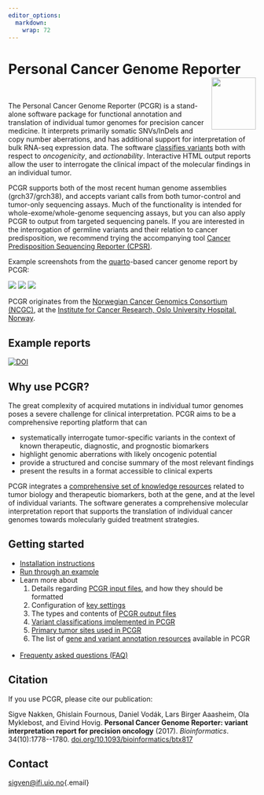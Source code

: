 ```yaml
---
editor_options: 
  markdown: 
    wrap: 72
---
```



# Personal Cancer Genome Reporter <a href="https://sigven.github.io/pcgr/"><img src="man/figures/logo.png" align="right" height="106" width="90"/></a>

<br>

The Personal Cancer Genome Reporter (PCGR) is a stand-alone software package for functional annotation and translation of individual tumor genomes for precision cancer medicine. It interprets primarily somatic SNVs/InDels and copy number aberrations, and has additional support for interpretation of bulk RNA-seq expression data. The software [classifies variants](articles/variant_classification.html) both with respect to _oncogenicity_, and _actionability_. Interactive HTML output reports allow the user to interrogate the clinical impact of the molecular findings in an individual tumor.

PCGR supports both of the most recent human genome assemblies (grch37/grch38), and accepts variant calls from both tumor-control and tumor-only sequencing assays. Much of the functionality is intended for whole-exome/whole-genome sequencing assays, but you can also apply PCGR to output from targeted sequencing panels. If you are interested in the interrogation of germline variants and their relation to cancer predisposition, we recommend trying the accompanying tool [Cancer Predisposition Sequencing Reporter (CPSR)](https://github.com/sigven/cpsr).

Example screenshots from the [quarto](https://quarto.org)-based cancer genome report by PCGR:

![](img/sc2.png)
![](img/sc1.png)
![](img/sc3.png)

PCGR originates from the [Norwegian Cancer Genomics Consortium (NCGC)](http://cancergenomics.no), at the [Institute for Cancer Research, Oslo University Hospital, Norway](http://radium.no).

## Example reports

[![DOI](https://zenodo.org/badge/DOI/10.5281/zenodo.11401431.svg)](https://doi.org/10.5281/zenodo.11401431)

## Why use PCGR?

The great complexity of acquired mutations in individual tumor genomes poses a severe challenge for clinical interpretation. PCGR aims to be a comprehensive reporting platform that can

-   systematically interrogate tumor-specific variants in the context of known therapeutic, diagnostic, and prognostic biomarkers
-   highlight genomic aberrations with likely oncogenic potential
-   provide a structured and concise summary of the most relevant findings
-   present the results in a format accessible to clinical experts

PCGR integrates a [comprehensive set of knowledge resources](articles/annotation_resources.html) related to tumor biology and therapeutic biomarkers, both at the gene, and at the level of individual variants. The software generates a comprehensive molecular interpretation report that supports the translation of individual cancer genomes towards molecularly guided treatment strategies.

## Getting started

-   [Installation instructions](articles/installation.html)
-   [Run through an example](articles/running.html#example-run)
-   Learn more about
    1)  Details regarding [PCGR input files](articles/input.html), and how they should be formatted
    2)  Configuration of [key settings](articles/running.html#key-settings)
    3)  The types and contents of [PCGR output files](articles/output.html)
    4)  [Variant classifications implemented in PCGR](articles/variant_classification.html)
    5)  [Primary tumor sites used in PCGR](articles/primary_tumor_sites.html)
    6)  The list of [gene and variant annotation resources](articles/annotation_resources.html) available in PCGR  
    <br>
-   [Frequenty asked questions (FAQ)](articles/faq.html)

## Citation

If you use PCGR, please cite our publication:

Sigve Nakken, Ghislain Fournous, Daniel Vodák, Lars Birger Aaasheim, Ola Myklebost, and Eivind Hovig. **Personal Cancer Genome Reporter: variant interpretation report for precision oncology** (2017). *Bioinformatics*. 34(10):1778--1780. [doi.org/10.1093/bioinformatics/btx817](https://doi.org/10.1093/bioinformatics/btx817)

## Contact

[sigven\@ifi.uio.no](mailto:sigven@ifi.uio.no){.email}
